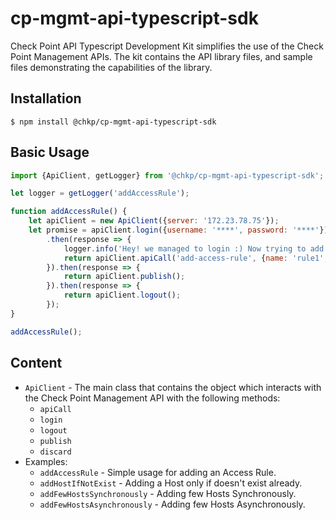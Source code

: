 # cp-mgmt-api-typescript-sdk

Check Point API Typescript Development Kit simplifies the use of the Check Point Management APIs.
The kit contains the API library files, and sample files demonstrating the capabilities of the library.

## Installation

```
$ npm install @chkp/cp-mgmt-api-typescript-sdk
```

## Basic Usage

```jsx
import {ApiClient, getLogger} from '@chkp/cp-mgmt-api-typescript-sdk';

let logger = getLogger('addAccessRule');

function addAccessRule() {
    let apiClient = new ApiClient({server: '172.23.78.75'});
    let promise = apiClient.login({username: '****', password: '****'})
        .then(response => {
            logger.info('Hey! we managed to login :) Now trying to add the access-rule.');
            return apiClient.apiCall('add-access-rule', {name: 'rule1', position: 'top', layer: 'Network'});
        }).then(response => {
            return apiClient.publish();
        }).then(response => {
            return apiClient.logout();
        });
}

addAccessRule();
```

## Content

- `ApiClient` - The main class that contains the object which interacts with the Check Point Management API with the following methods:
    - `apiCall`
    - `login`
    - `logout`
    - `publish`
    - `discard`
- Examples:
    - `addAccessRule` - Simple usage for adding an Access Rule.
    - `addHostIfNotExist` - Adding a Host only if doesn't exist already.
    - `addFewHostsSynchronously` - Adding few Hosts Synchronously.
    - `addFewHostsAsynchronously` - Adding few Hosts Asynchronously.
